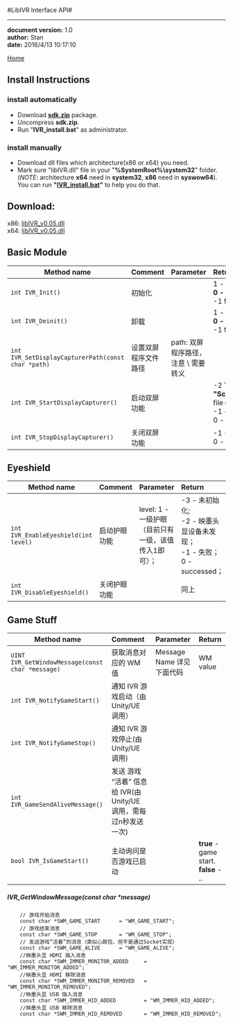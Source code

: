 #LibIVR Interface API#

----------
**document version:**	1.0  
**author:** Stan  
**date:** 2016/4/13 10:17:10 

[Home](index.html "Home")

## Install Instructions ##
### install automatically ###
- Download **[sdk.zip](attachment/sdk/sdk.zip)** package.
- Uncompress **sdk.zip**.
- Run "**IVR_install.bat**" as administrator.

### install manually ###
- Download dll files which architecture(x86 or x64) you need.
- Mark sure "libIVR.dll" file in your "**%SystemRoot%\system32**" folder.(*NOTE*: architecture **x64** need in **system32**, **x86** need in **syswow64**). You can run **"[IVR_install.bat](attachment/sdk/IVR_install.bat)"** to help you do that.


## Download: ##
x86: [libIVR_v0.05.dll](attachment/sdk/x86/libIVR.dll)   
x64: [libIVR_v0.05.dll](attachment/sdk/x64/libIVR.dll) 


## Basic Module ##
| Method name        					| Comment | Parameter  	| Return |
| ----------------------					|:---------------------------------| :-----	|:-----|
| `int IVR_Init()`						| 初始化		|			| 1 - repeat init; <br/>**0 - successed**;<br/> -1 failed;|
| `int IVR_Deinit()`  					| 卸载 		|			|1 - repeat deinit; <br/>**0 - successed**;<br/> -1 failed;|
| `int IVR_SetDisplayCapturerPath(const char *path)` |设置双屏程序文件路径| path: 双屏程序路径，注意 \ 需要转义||
| `int IVR_StartDisplayCapturer()`		| 启动双屏功能|	| -2 The **"ScreenCapturer.exe"** file can't be found. <br />  -1 - failed;<br />0 - successed; |
| `int IVR_StopDisplayCapturer()`		| 关闭双屏功能| | -1 - failed <br /> 0 - successed|


## Eyeshield ##

| Method name        					| Comment   | Parameter | Return|
| ----------------------					|:------------| :-----	|:-----|
| `int IVR_EnableEyeshield(int level)`		| 启动护眼功能|level: 1 - 一级护眼 （目前只有一级，该值传入1即可）；| -3 - 未初始化; <br /> -2 - 映墨头显设备未发现； <br /> -1 - 失败； <br /> 0 - successed；|
| `int IVR_DisableEyeshield()` | 关闭护眼功能| |同上 |


## Game Stuff ##

| Method name        					| Comment        	| Parameter  	|Return|
| ----------------------					|:-----------------| :-----	|:---|
| `UINT IVR_GetWindowMessage(const char *message)`| 获取消息对应的 WM 值|Message Name 详见下面代码| WM value|
| `int IVR_NotifyGameStart()`		| 通知 IVR 游戏启动（由 Unity/UE 调用） |	||
| `int IVR_NotifyGameStop()`| 通知 IVR 游戏停止(由Unity/UE 调用) |
| `int IVR_GameSendAliveMessage()` | 发送 游戏 “活着” 信息给 IVR(由Unity/UE 调用，需每过n秒发送一次)|
| `bool IVR_IsGameStart()`		| 主动询问是否游戏已启动 |					|**true** - game start.<br>**false** - .. |


##### IVR_GetWindowMessage(const char *message) 

		// 游戏开始消息
		const char *SWM_GAME_START		= "WM_GAME_START";
		// 游戏结束消息
		const char *SWM_GAME_STOP		= "WM_GAME_STOP";
		// 发送游戏“活着”的消息（类似心跳包，但不是通过Socket实现）
		const char *SWM_GAME_ALIVE		= "WM_GAME_ALIVE";
		//映墨头显 HDMI 插入消息
		const char *SWM_IMMER_MONITOR_ADDED		= "WM_IMMER_MONITOR_ADDED";
		//映墨头显 HDMI 移除消息
		const char *SWM_IMMER_MONITOR_REMOVED	= "WM_IMMER_MONITOR_REMOVED";
		//映墨头显 USB 插入消息
		const char *SWM_IMMER_HID_ADDED			= "WM_IMMER_HID_ADDED";
		//映墨头显 USB 移除消息
		const char *SWM_IMMER_HID_REMOVED		= "WM_IMMER_HID_REMOVED";





